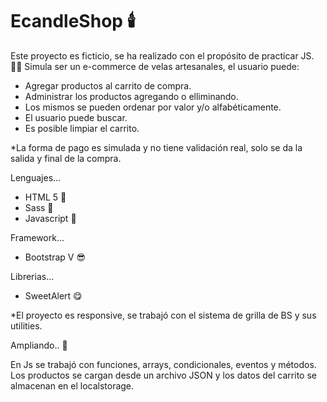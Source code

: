 # EcandleShop :candle:
Este proyecto es ficticio, se ha realizado con el propósito de practicar JS. :technologist: Simula ser un e-commerce de velas artesanales, el usuario puede:
- Agregar productos al carrito de compra. 
- Administrar los productos agregando o elliminando. 
- Los mismos se pueden ordenar por valor y/o alfabéticamente. 
- El usuario puede buscar.
- Es posible limpiar el carrito. 


*La forma de pago es simulada y no tiene validación real, solo se da la salida y final de la compra. 

Lenguajes...
- HTML 5 :rocket:
- Sass :rocket:
- Javascript :rocket:

Framework...
- Bootstrap V :sunglasses:

Librerias...
- SweetAlert :yum:

*El proyecto es responsive, se trabajó con el sistema de grilla de BS y sus utilities. 

Ampliando.. :loudspeaker:



En Js se trabajó con funciones, arrays, condicionales, eventos y métodos. Los productos se cargan desde un archivo JSON y los datos del carrito se almacenan en el localstorage.

